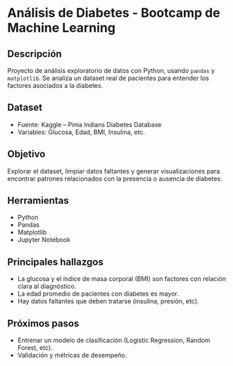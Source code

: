 # Análisis de Diabetes - Bootcamp de Machine Learning

## Descripción
Proyecto de análisis exploratorio de datos con Python, usando `pandas` y `matplotlib`. Se analiza un dataset real de pacientes para entender los factores asociados a la diabetes.

## Dataset
- Fuente: Kaggle – Pima Indians Diabetes Database
- Variables: Glucosa, Edad, BMI, Insulina, etc.

## Objetivo
Explorar el dataset, limpiar datos faltantes y generar visualizaciones para encontrar patrones relacionados con la presencia o ausencia de diabetes.

## Herramientas
- Python
- Pandas
- Matplotlib
- Jupyter Notebook

## Principales hallazgos
- La glucosa y el índice de masa corporal (BMI) son factores con relación clara al diagnóstico.
- La edad promedio de pacientes con diabetes es mayor.
- Hay datos faltantes que deben tratarse (insulina, presión, etc).

## Próximos pasos
- Entrenar un modelo de clasificación (Logistic Regression, Random Forest, etc).
- Validación y métricas de desempeño.

